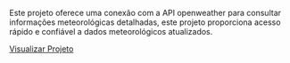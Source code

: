 <p>Este projeto oferece uma conexão com a API openweather para consultar informações meteorológicas detalhadas, este projeto proporciona acesso rápido e confiável a dados meteorológicos atualizados.</p>

<a href="api-weather-rho.vercel.app">Visualizar Projeto</a>
